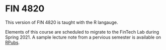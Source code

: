# FIN 4820

This version of FIN 4820 is taught with the R langauge.

Elements of this course are scheduled to migrate to the FinTech Lab during Spring 2021.  A sample lecture note from a pervious semester is available on [RPubs](https://rpubs.com/dimuthu999/nutsandbolts).
